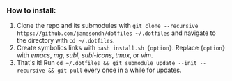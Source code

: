 ### How to install:
1. Clone the repo and its submodules with `git clone --recursive https://github.com/jamesondh/dotfiles ~/.dotfiles` and navigate to the directory with `cd ~/.dotfiles`.
2. Create symbolics links with `bash install.sh {option}`. Replace `{option}` with *emacs*, *mg*, *subl*, *subl-icons*, *tmux*, or *vim*.
3. That's it! Run `cd ~/.dotfiles && git submodule update --init --recursive && git pull` every once in a while for updates.
